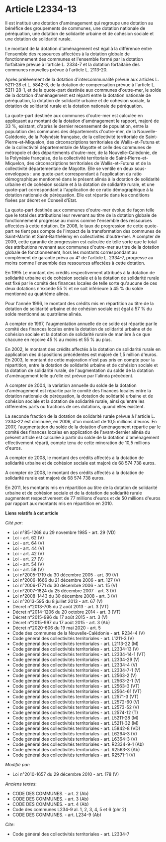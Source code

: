 # Article L2334-13

Il est institué une dotation d'aménagement qui regroupe une dotation au bénéfice des groupements de communes, une dotation
nationale de péréquation, une dotation de solidarité urbaine et de cohésion sociale et une dotation de solidarité rurale. 

Le montant de la dotation d'aménagement est égal à la différence entre l'ensemble des ressources affectées à la dotation
globale de fonctionnement des communes et l'ensemble formé par la dotation forfaitaire prévue à l'article L. 2334-7 et la
dotation forfaitaire des communes nouvelles prévue à l'article L. 2113-20. 

Après prélèvement de la dotation d'intercommunalité prévue aux articles L. 5211-28 et L. 5842-8, de la dotation de
compensation prévue à l'article L. 5211-28-1, et de la quote-part destinée aux communes d'outre-mer, le solde de la dotation
d'aménagement est réparti entre la dotation nationale de péréquation, la dotation de solidarité urbaine et de cohésion
sociale, la dotation de solidarité rurale et la dotation nationale de péréquation. 

La quote-part destinée aux communes d'outre-mer est calculée en appliquant au montant de la dotation d'aménagement le
rapport, majoré de 33 %, existant, d'après le dernier recensement de population, entre la population des communes des
départements d'outre-mer, de la Nouvelle-Calédonie, de la Polynésie française, de la collectivité territoriale de Saint-
Pierre-et-Miquelon, des circonscriptions territoriales de Wallis-et-Futuna et de la collectivité départementale de Mayotte et
celle des communes de métropole et des départements d'outre-mer, de la Nouvelle-Calédonie, de la Polynésie française, de la
collectivité territoriale de Saint-Pierre-et-Miquelon, des circonscriptions territoriales de Wallis-et-Futuna et de la
collectivité départementale de Mayotte. Elle se ventile en deux sous-enveloppes : une quote-part correspondant à
l'application du ratio démographique mentionné dans le présent alinéa à la dotation de solidarité urbaine et de cohésion
sociale et à la dotation de solidarité rurale, et une quote-part correspondant à l'application de ce ratio démographique à la
dotation nationale de péréquation. Elle est répartie dans les conditions fixées par décret en Conseil d'Etat. 

La quote-part destinée aux communes d'outre-mer évolue de façon telle que le total des attributions leur revenant au titre de
la dotation globale de fonctionnement progresse au moins comme l'ensemble des ressources affectées à cette dotation. En 2008,
le taux de progression de cette quote-part ne tient pas compte de l'impact de la transformation des communes de Saint-Martin
et Saint-Barthélemy en collectivités d'outre-mer. A compter de 2009, cette garantie de progression est calculée de telle
sorte que le total des attributions revenant aux communes d'outre-mer au titre de la dotation globale de fonctionnement, hors
les montants correspondant au complément de garantie prévu au 4° de l'article L. 2334-7, progresse au moins comme l'ensemble
des ressources affectées à cette dotation. 

En 1995 Le montant des crédits respectivement attribués à la dotation de solidarité urbaine et de cohésion sociale et à la
dotation de solidarité rurale est fixé par le comité des finances locales de telle sorte qu'aucune de ces deux dotations
n'excède 55 % et ne soit inférieure à 45 % du solde mentionné au quatrième alinéa. 

Pour l'année 1996, le montant des crédits mis en répartition au titre de la dotation de solidarité urbaine et de cohésion
sociale est égal à 57 % du solde mentionné au quatrième alinéa.

A compter de 1997, l'augmentation annuelle de ce solde est répartie par le comité des finances locales entre la dotation de
solidarité urbaine et de cohésion sociale et la dotation de solidarité rurale de manière à ce que chacune en reçoive 45 % au
moins et 55 % au plus. 

En 2002, le montant des crédits affectés à la dotation de solidarité rurale en application des dispositions précédentes est
majoré de 1,5 million d'euros. En 2003, le montant de cette majoration n'est pas pris en compte pour la répartition, entre la
dotation de solidarité urbaine et de cohésion sociale et la dotation de solidarité rurale, de l'augmentation du solde de la
dotation d'aménagement telle qu'elle est prévue par l'alinéa précédent.

A compter de 2004, la variation annuelle du solde de la dotation d'aménagement est répartie par le comité des finances
locales entre la dotation nationale de péréquation, la dotation de solidarité urbaine et de cohésion sociale et la dotation
de solidarité rurale, ainsi qu'entre les différentes parts ou fractions de ces dotations, quand elles existent. 

La seconde fraction de la dotation de solidarité rurale prévue à l'article L. 2334-22 est diminuée, en 2006, d'un montant de
10,5 millions d'euros. En 2007, l'augmentation du solde de la dotation d'aménagement répartie par le comité des finances
locales en application de l'avant-dernier alinéa du présent article est calculée à partir du solde de la dotation
d'aménagement effectivement réparti, compte tenu de cette minoration de 10,5 millions d'euros.

A compter de 2008, le montant des crédits affectés à la dotation de solidarité urbaine et de cohésion sociale est majoré de
68 574 738 euros.

A compter de 2008, le montant des crédits affectés à la dotation de solidarité rurale est majoré de 68 574 738 euros. 

En 2011, les montants mis en répartition au titre de la dotation de solidarité urbaine et de cohésion sociale et de la
dotation de solidarité rurale augmentent respectivement de 77 millions d'euros et de 50 millions d'euros par rapport aux
montants mis en répartition en 2010.

**Liens relatifs à cet article**

_Cité par_:

  - Loi n°85-1268 du 29 novembre 1985 - art. 29 (VD)
  - Loi - art. 62 (V)
  - Loi - art. 64 (V)
  - Loi - art. 44 (V)
  - Loi - art. 42 (V)
  - Loi - art. 27 (V)
  - Loi - art. 54 (V)
  - Loi - art. 58 (V)
  - Loi n°2005-1719 du 30 décembre 2005 - art. 39 (V)
  - Loi n°2006-1666 du 21 décembre 2006 - art. 127 (V)
  - Loi n°2006-1771 du 30 décembre 2006 - art. 15 (V)
  - Loi n°2007-1824 du 25 décembre 2007 - art. 3 (V)
  - Loi n°2008-1443 du 30 décembre 2008 - art. 3 (V)
  - Loi n°2013-595 du 8 juillet 2013 - art. 67 (V)
  - Décret n°2013-705 du 2 août 2013 - art. 3 (VT)
  - Décret n°2014-1206 du 20 octobre 2014 - art. 3 (VT)
  - Décret n°2015-996 du 17 août 2015 - art. 3 (V)
  - Décret n°2015-997 du 17 août 2015 - art. 3 (Ab)
  - Décret n°2020-606 du 19 mai 2020 - art. 5
  - Code des communes de la Nouvelle-Calédonie - art. R234-4 (V)
  - Code général des collectivités territoriales - art. L1211-3 (V)
  - Code général des collectivités territoriales - art. L2113-22 (M)
  - Code général des collectivités territoriales - art. L2334-13 (V)
  - Code général des collectivités territoriales - art. L2334-14-1 (VT)
  - Code général des collectivités territoriales - art. L2334-29 (V)
  - Code général des collectivités territoriales - art. L2334-4 (V)
  - Code général des collectivités territoriales - art. L2334-7-1 (V)
  - Code général des collectivités territoriales - art. L2563-2 (V)
  - Code général des collectivités territoriales - art. L2563-2-1 (V)
  - Code général des collectivités territoriales - art. L2563-3 (VT)
  - Code général des collectivités territoriales - art. L2564-61 (VT)
  - Code général des collectivités territoriales - art. L2571-3 (VT)
  - Code général des collectivités territoriales - art. L2572-60 (V)
  - Code général des collectivités territoriales - art. L2573-52 (V)
  - Code général des collectivités territoriales - art. L2574-12 (T)
  - Code général des collectivités territoriales - art. L5211-28 (M)
  - Code général des collectivités territoriales - art. L5211-32 (M)
  - Code général des collectivités territoriales - art. L5842-8 (VD)
  - Code général des collectivités territoriales - art. L6264-3 (V)
  - Code général des collectivités territoriales - art. L6364-3 (V)
  - Code général des collectivités territoriales - art. R2334-9-1 (Ab)
  - Code général des collectivités territoriales - art. R2563-3 (Ab)
  - Code général des collectivités territoriales - art. R2571-1 (V)

_Modifié par_:

  - Loi n°2010-1657 du 29 décembre 2010 - art. 178 (V)

_Anciens textes_:

  - CODE DES COMMUNES. - art. 2 (Ab)
  - CODE DES COMMUNES. - art. 3 (Ab)
  - CODE DES COMMUNES. - art. 4 (Ab)
  - Code des communes L234-9 al. 1, 2, 3, 4, 5 et 6 (phr 2)
  - CODE DES COMMUNES. - art. L234-9 (Ab)

_Cite_:

  - Code général des collectivités territoriales - art. L2334-7

